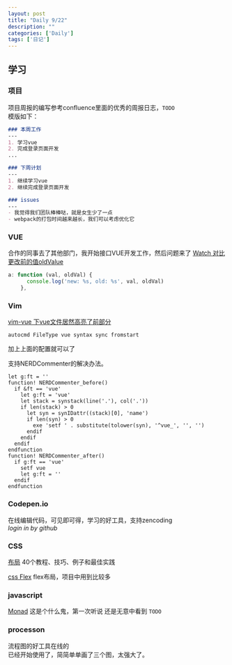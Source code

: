 ```yaml
---
layout: post
title: "Daily 9/22"
description: ""
categories: ['Daily']
tags: ['日记']
---
```

 

## 学习

### 项目
项目周报的编写参考confluence里面的优秀的周报日志，`TODO`  
模版如下：

```markdown
### 本周工作
---
1. 学习vue
2. 完成登录页面开发
...

### 下周计划
---
1. 继续学习vue
2. 继续完成登录页面开发

### issues
---
- 我觉得我们团队棒棒哒，就是女生少了一点
- webpack的打包时间越来越长，我们可以考虑优化它
```



### VUE
合作的同事去了其他部门，我开始接口VUE开发工作，然后问题来了
[Watch 对比更改前的值oldValue](https://cn.vuejs.org/v2/api/#watch)  
```javascript
a: function (val, oldVal) {
      console.log('new: %s, old: %s', val, oldVal)
    },
```

### Vim

[vim-vue 下vue文件居然高亮了前部分](https://github.com/posva/vim-vue) 
```
autocmd FileType vue syntax sync fromstart
```
加上上面的配置就可以了   


支持NERDCommenter的解决办法。  
```
let g:ft = ''
function! NERDCommenter_before()
  if &ft == 'vue'
    let g:ft = 'vue'
    let stack = synstack(line('.'), col('.'))
    if len(stack) > 0
      let syn = synIDattr((stack)[0], 'name')
      if len(syn) > 0
        exe 'setf ' . substitute(tolower(syn), '^vue_', '', '')
      endif
    endif
  endif
endfunction
function! NERDCommenter_after()
  if g:ft == 'vue'
    setf vue
    let g:ft = ''
  endif
endfunction
```

### Codepen.io
在线编辑代码，可见即可得，学习的好工具，支持zencoding   
*login in by github*

### CSS
[布局](https://coolshell.cn/articles/6840.html) 40个教程、技巧、例子和最佳实践  

[css Flex](http://www.ruanyifeng.com/blog/2015/07/flex-grammar.html) flex布局，项目中用到比较多

### javascript 
[Monad](http://www.ruanyifeng.com/blog/2015/07/monad.html) 这是个什么鬼，第一次听说 还是无意中看到 `TODO`

### processon

流程图的好工具在线的  
已经开始使用了，简简单单画了三个图，太强大了。  



